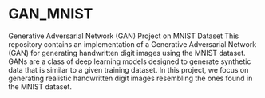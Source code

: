# GAN_MNIST

Generative Adversarial Network (GAN) Project on MNIST Dataset
This repository contains an implementation of a Generative Adversarial Network (GAN) for generating handwritten digit images using the MNIST dataset. GANs are a class of deep learning models designed to generate synthetic data that is similar to a given training dataset. In this project, we focus on generating realistic handwritten digit images resembling the ones found in the MNIST dataset.
